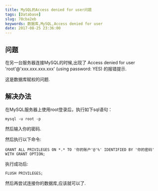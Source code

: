 ```yaml
---
title: MySQL的Access denied for user问题
tags: [Database]
slug: 78cba2eb
keywords: 数据库,MySQL,Access denied for user
date: 2017-08-25 23:36:00
---
```

## 问题
在另一台服务器连接MySQL的时候,出现了 Access denied for user 'root'@'xxx.xxx.xxx.xxx' (using password: YES) 的报错提示.

这是数据库赋权的问题.
## 解决办法

在MySQL服务器上使用root登录后，执行如下sql语句：

```
mysql -u root -p
```
然后输入你的密码.


然后执行以下命令:
```
GRANT ALL PRIVILEGES ON *.* TO '你的账户'@'%' IDENTIFIED BY '你的密码' WITH GRANT OPTION;
```

执行成功后:
```
FLUSH PRIVILEGES;
```


然后再尝试连接你的数据库,应该就可以了.